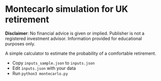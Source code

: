 # Montecarlo simulation for UK retirement

**Disclaimer**: No financial advice is given or implied. Publisher is not a registered investment advisor. Information provided for educational purposes only.

A simple calculator to estimate the probability of a comfortable retirement.

- Copy `inputs_sample.json` to `inputs.json`
- Edit `inputs.json` with your data
- Run `python3 montecarlo.py`

 

